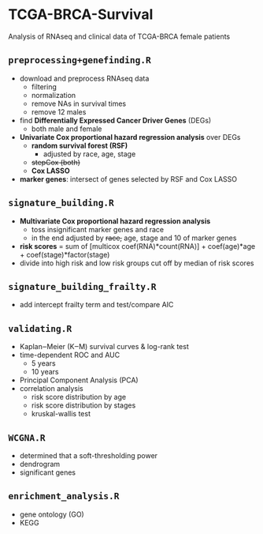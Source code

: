 # TCGA-BRCA-Survival
Analysis of RNAseq and clinical data of TCGA-BRCA female patients

## `preprocessing+genefinding.R` 
- download and preprocess RNAseq data
  - filtering
  - normalization
  - remove NAs in survival times
  - remove 12 males
- find **Differentially Expressed Cancer Driver Genes** (DEGs)
  - both male and female
- **Univariate Cox proportional hazard regression analysis** over DEGs
  - **random survival forest (RSF)**
    - adjusted by race, age, stage
  - ~~stepCox (both)~~
  - **Cox LASSO**
- **marker genes**: intersect of genes selected by RSF and Cox LASSO

## `signature_building.R`
- **Multivariate Cox proportional hazard regression analysis**
  - toss insignificant marker genes and race
  - in the end adjusted by ~~race,~~ age, stage and 10 of marker genes
- **risk scores** = sum of [multicox coef(RNA)*count(RNA)] + coef(age)*age + coef(stage)*factor(stage)
- divide into high risk and low risk groups cut off by median of risk scores

## `signature_building_frailty.R`
- add intercept frailty term and test/compare AIC

## `validating.R`
- Kaplan‒Meier (K‒M) survival curves & log-rank test
- time-dependent ROC and AUC
  - 5 years
  - 10 years
- Principal Component Analysis (PCA)
- correlation analysis
  - risk score distribution by age
  - risk score distribution by stages
  - kruskal-wallis test

## `WCGNA.R`
- determined that a soft-thresholding power
- dendrogram
- significant genes

## `enrichment_analysis.R`
- gene ontology (GO)
- KEGG
